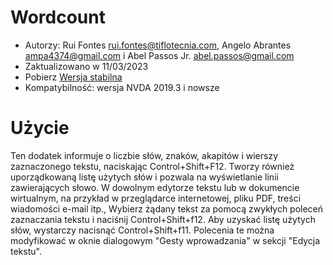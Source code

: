 ﻿# Wordcount #

* Autorzy: Rui Fontes <rui.fontes@tiflotecnia.com>, Angelo Abrantes <ampa4374@gmail.com> i Abel Passos Jr. <abel.passos@gmail.com>
* Zaktualizowano w 11/03/2023
* Pobierz [Wersja stabilna][1]
* Kompatybilność: wersja NVDA 2019.3 i nowsze

# Użycie #
Ten dodatek informuje o liczbie słów, znaków, akapitów i wierszy zaznaczonego tekstu, naciskając Control+Shift+F12.  Tworzy również uporządkowaną listę użytych słów i pozwala na wyświetlanie linii zawierających słowo.
W dowolnym edytorze tekstu lub w dokumencie wirtualnym, na przykład w przeglądarce internetowej, pliku PDF, treści wiadomości e-mail itp., Wybierz żądany tekst za pomocą zwykłych poleceń zaznaczania tekstu i naciśnij Control+Shift+f12.
Aby uzyskać listę użytych słów, wystarczy nacisnąć Control+Shift+f11.
Polecenia te można modyfikować w oknie dialogowym \"Gesty wprowadzania\" w sekcji \"Edycja tekstu\".

[1]: https://github.com/ruifontes/wordCount/releases/download/2023.03.11/wordCount-2023.03.11.nvda-addon
